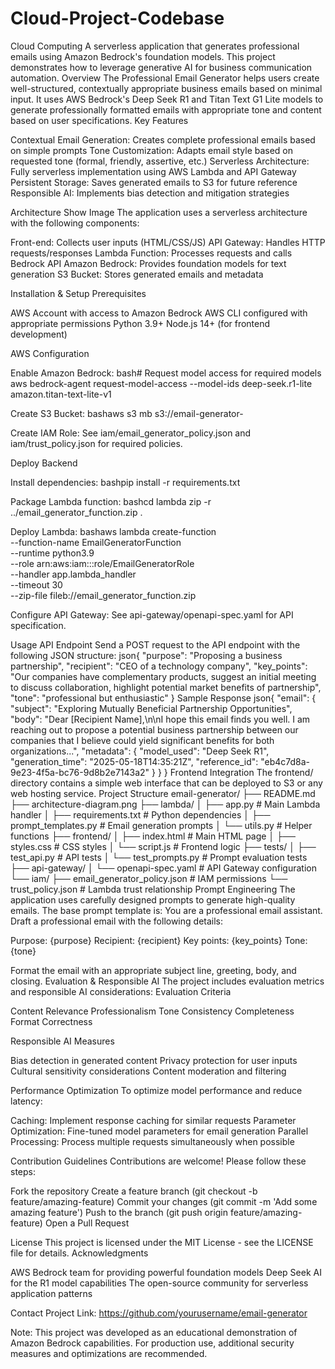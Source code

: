 # Cloud-Project-Codebase
Cloud Computing 
A serverless application that generates professional emails using Amazon Bedrock's foundation models. This project demonstrates how to leverage generative AI for business communication automation.
Overview
The Professional Email Generator helps users create well-structured, contextually appropriate business emails based on minimal input. It uses AWS Bedrock's Deep Seek R1 and Titan Text G1 Lite models to generate professionally formatted emails with appropriate tone and content based on user specifications.
Key Features

Contextual Email Generation: Creates complete professional emails based on simple prompts
Tone Customization: Adapts email style based on requested tone (formal, friendly, assertive, etc.)
Serverless Architecture: Fully serverless implementation using AWS Lambda and API Gateway
Persistent Storage: Saves generated emails to S3 for future reference
Responsible AI: Implements bias detection and mitigation strategies

Architecture
Show Image
The application uses a serverless architecture with the following components:

Front-end: Collects user inputs (HTML/CSS/JS)
API Gateway: Handles HTTP requests/responses
Lambda Function: Processes requests and calls Bedrock API
Amazon Bedrock: Provides foundation models for text generation
S3 Bucket: Stores generated emails and metadata

Installation & Setup
Prerequisites

AWS Account with access to Amazon Bedrock
AWS CLI configured with appropriate permissions
Python 3.9+
Node.js 14+ (for frontend development)

AWS Configuration

Enable Amazon Bedrock:
bash# Request model access for required models
aws bedrock-agent request-model-access --model-ids deep-seek.r1-lite amazon.titan-text-lite-v1

Create S3 Bucket:
bashaws s3 mb s3://email-generator-<your-unique-id>

Create IAM Role:
See iam/email_generator_policy.json and iam/trust_policy.json for required policies.

Deploy Backend

Install dependencies:
bashpip install -r requirements.txt

Package Lambda function:
bashcd lambda
zip -r ../email_generator_function.zip .

Deploy Lambda:
bashaws lambda create-function \
  --function-name EmailGeneratorFunction \
  --runtime python3.9 \
  --role arn:aws:iam::<account-id>:role/EmailGeneratorRole \
  --handler app.lambda_handler \
  --timeout 30 \
  --zip-file fileb://email_generator_function.zip

Configure API Gateway:
See api-gateway/openapi-spec.yaml for API specification.

Usage
API Endpoint
Send a POST request to the API endpoint with the following JSON structure:
json{
  "purpose": "Proposing a business partnership",
  "recipient": "CEO of a technology company",
  "key_points": "Our companies have complementary products, suggest an initial meeting to discuss collaboration, highlight potential market benefits of partnership",
  "tone": "professional but enthusiastic"
}
Sample Response
json{
  "email": {
    "subject": "Exploring Mutually Beneficial Partnership Opportunities",
    "body": "Dear [Recipient Name],\n\nI hope this email finds you well. I am reaching out to propose a potential business partnership between our companies that I believe could yield significant benefits for both organizations...",
    "metadata": {
      "model_used": "Deep Seek R1",
      "generation_time": "2025-05-18T14:35:21Z",
      "reference_id": "eb4c7d8a-9e23-4f5a-bc76-9d8b2e7143a2"
    }
  }
}
Frontend Integration
The frontend/ directory contains a simple web interface that can be deployed to S3 or any web hosting service.
Project Structure
email-generator/
├── README.md
├── architecture-diagram.png
├── lambda/
│   ├── app.py                 # Main Lambda handler
│   ├── requirements.txt       # Python dependencies
│   ├── prompt_templates.py    # Email generation prompts
│   └── utils.py               # Helper functions
├── frontend/
│   ├── index.html             # Main HTML page
│   ├── styles.css             # CSS styles
│   └── script.js              # Frontend logic
├── tests/
│   ├── test_api.py            # API tests
│   └── test_prompts.py        # Prompt evaluation tests
├── api-gateway/
│   └── openapi-spec.yaml      # API Gateway configuration
└── iam/
    ├── email_generator_policy.json  # IAM permissions
    └── trust_policy.json            # Lambda trust relationship
Prompt Engineering
The application uses carefully designed prompts to generate high-quality emails. The base prompt template is:
You are a professional email assistant. Draft a professional email with the following details:

Purpose: {purpose}
Recipient: {recipient}
Key points: {key_points}
Tone: {tone}

Format the email with an appropriate subject line, greeting, body, and closing.
Evaluation & Responsible AI
The project includes evaluation metrics and responsible AI considerations:
Evaluation Criteria

Content Relevance
Professionalism
Tone Consistency
Completeness
Format Correctness

Responsible AI Measures

Bias detection in generated content
Privacy protection for user inputs
Cultural sensitivity considerations
Content moderation and filtering

Performance Optimization
To optimize model performance and reduce latency:

Caching: Implement response caching for similar requests
Parameter Optimization: Fine-tuned model parameters for email generation
Parallel Processing: Process multiple requests simultaneously when possible

Contribution Guidelines
Contributions are welcome! Please follow these steps:

Fork the repository
Create a feature branch (git checkout -b feature/amazing-feature)
Commit your changes (git commit -m 'Add some amazing feature')
Push to the branch (git push origin feature/amazing-feature)
Open a Pull Request

License
This project is licensed under the MIT License - see the LICENSE file for details.
Acknowledgments

AWS Bedrock team for providing powerful foundation models
Deep Seek AI for the R1 model capabilities
The open-source community for serverless application patterns

Contact
Project Link: https://github.com/yourusername/email-generator

Note: This project was developed as an educational demonstration of Amazon Bedrock capabilities. For production use, additional security measures and optimizations are recommended.
